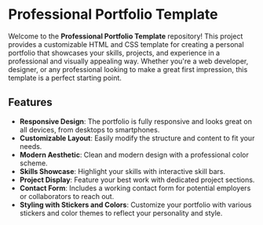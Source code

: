 # Professional Portfolio Template

Welcome to the **Professional Portfolio Template** repository! This project provides a customizable HTML and CSS template for creating a personal portfolio that showcases your skills, projects, and experience in a professional and visually appealing way. Whether you're a web developer, designer, or any professional looking to make a great first impression, this template is a perfect starting point.

## Features

- **Responsive Design**: The portfolio is fully responsive and looks great on all devices, from desktops to smartphones.
- **Customizable Layout**: Easily modify the structure and content to fit your needs.
- **Modern Aesthetic**: Clean and modern design with a professional color scheme.
- **Skills Showcase**: Highlight your skills with interactive skill bars.
- **Project Display**: Feature your best work with dedicated project sections.
- **Contact Form**: Includes a working contact form for potential employers or collaborators to reach out.
- **Styling with Stickers and Colors**: Customize your portfolio with various stickers and color themes to reflect your personality and style.
